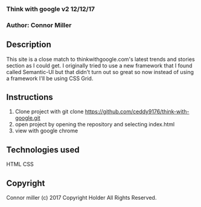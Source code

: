 ### Think with google v2 12/12/17

### Author: Connor Miller

## Description

This site is a close match to thinkwithgoogle.com's latest trends and stories section as I could get. I originally tried to use a new framework that I found called Semantic-UI but that didn't turn out so great so now instead of using a framework I'll be using CSS Grid.

## Instructions

1. Clone project with git clone https://github.com/ceddy9176/think-with-google.git
2. open project by opening the repository and selecting index.html
3. view with google chrome


## Technologies used

HTML
CSS

## Copyright

Connor miller (c) 2017 Copyright Holder All Rights Reserved.
